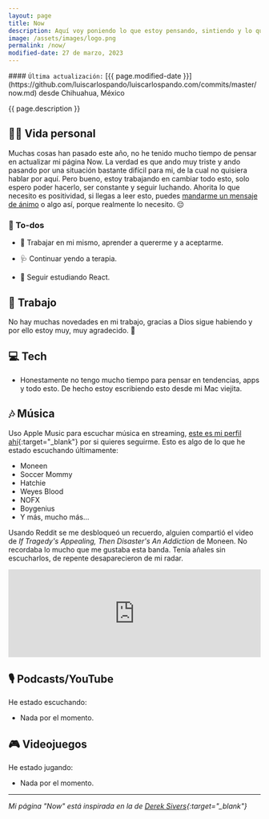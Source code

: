 ```yaml
---
layout: page
title: Now
description: Aquí voy poniendo lo que estoy pensando, sintiendo y lo que estoy haciendo actualmente.
image: /assets/images/logo.png
permalink: /now/
modified-date: 27 de marzo, 2023
---
```


<div class="card last-updated mt-3 text-center">
<div class="card-body rounded">
#### <code>Última actualización:</code> [{{ page.modified-date }}](https://github.com/luiscarlospando/luiscarlospando.com/commits/master/now.md) desde Chihuahua, México
</div>
</div>

<p class="text-center">{{ page.description }}</p>

## 👦🏻 Vida personal

Muchas cosas han pasado este año, no he tenido mucho tiempo de pensar en actualizar mi página Now. La verdad es que ando muy triste y ando pasando por una situación bastante difícil para mi, de la cual no quisiera hablar por aquí. Pero bueno, estoy trabajando en cambiar todo esto, solo espero poder hacerlo, ser constante y seguir luchando. Ahorita lo que necesito es positividad, si llegas a leer esto, puedes [mandarme un mensaje de ánimo](https://luiscarlospando.com/contacto) o algo así, porque realmente lo necesito. 😔

### 📝 To-dos

- 🙇 Trabajar en mi mismo, aprender a quererme y a aceptarme.

- 🩺 Continuar yendo a terapia.

- 📖 Seguir estudiando React.

## 💼 Trabajo

No hay muchas novedades en mi trabajo, gracias a Dios sigue habiendo y por ello estoy muy, muy agradecido. 🙏

## 💻 Tech

- Honestamente no tengo mucho tiempo para pensar en tendencias, apps y todo esto. De hecho estoy escribiendo esto desde mi Mac viejita.

## 🎶 Música
Uso Apple Music para escuchar música en streaming, [este es mi perfil ahí](https://music.apple.com/profile/luiscarlospando){:target="_blank"} por si quieres seguirme. Esto es algo de lo que he estado escuchando últimamente:

- Moneen
- Soccer Mommy
- Hatchie
- Weyes Blood
- NOFX
- Boygenius
- Y más, mucho más...

Usando Reddit se me desbloqueó un recuerdo, alguien compartió el video de *If Tragedy's Appealing, Then Disaster's An Addiction* de Moneen. No recordaba lo mucho que me gustaba esta banda. Tenía añales sin escucharlos, de repente desaparecieron de mi radar.
<iframe allow="autoplay *; encrypted-media *; fullscreen *; clipboard-write" frameborder="0" height="175" style="width:100%;max-width:1140px;overflow:hidden;background:transparent;" sandbox="allow-forms allow-popups allow-same-origin allow-scripts allow-storage-access-by-user-activation allow-top-navigation-by-user-activation" src="https://embed.music.apple.com/mx/album/if-tragedys-appealing-then-disasters-an-addiction/1176757641?i=1176757701&l=en"></iframe>


## 🎙 Podcasts/YouTube

He estado escuchando:

- Nada por el momento.

## 🎮 Videojuegos

He estado jugando:

- Nada por el momento.

---

*Mi página "Now" está inspirada en la de [Derek Sivers](https://sive.rs/nowff){:target="_blank"}*